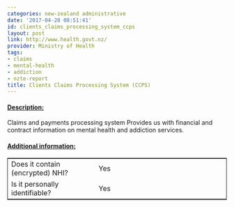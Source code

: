 ```yaml
---
categories: new-zealand administrative
date: '2017-04-28 08:51:41'
id: clients_claims_processing_system_ccps
layout: post
link: http://www.health.govt.nz/
provider: Ministry of Health
tags:
- claims
- mental-health
- addiction
- nzte-report
title: Clients Claims Processing System (CCPS)
---
```



 <h4> <u>Description:</u> </h4>
Claims and payments processing system
Provides us with financial and contract information on mental health and addiction services.
 <h4> <u>Additional information:</u> </h4>
 <table style="border: 1px solid">
 <tr> <td width="40%"> Does it contain (encrypted) NHI? </td> <td>Yes</td> </tr>
 <tr> <td width="40%"> Is it personally identifiable? </td> <td>Yes</td> </tr>
 </table>